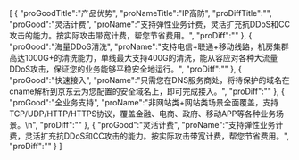 [
	{
		"proGoodTitle":"产品优势",
		"proNameTitle":"IP高防",
		"proDiffTitle":"",
		"proGood":"灵活计费",
		"proName":"支持弹性业务计费，灵活扩充抗DDoS和CC攻击的能力。按实际攻击带宽计费，帮您节省费用。",
		"proDiff":""
	},
	{
		"proGood":"海量DDoS清洗",
		"proName":"支持电信+联通+移动线路，机房集群高达1000G+的清洗能力，单线最大支持400G的清洗，能从容应对各种大流量DDoS攻击，保证您的业务能够平稳安全地运行。",
		"proDiff":""
	},
	{
		"proGood":"快速接入",
		"proName":"只需您在DNS服务商处，将待保护的域名在cname解析到京东云为您配置的安全域名上，即可完成接入。",
		"proDiff":""
	},
	{
		"proGood":"全业务支持",
		"proName":"非网站类+网站类场景全面覆盖，支持TCP/UDP/HTTP/HTTPS协议，覆盖金融、电商、政府、移动APP等各种业务场景。\n",
		"proDiff":""
	},
	{
		"proGood":"灵活计费",
		"proName":"支持弹性业务计费，灵活扩充抗DDoS和CC攻击的能力。按实际攻击带宽计费，帮您节省费用。",
		"proDiff":""
	}
]